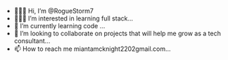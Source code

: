 - 🙋🏿‍♀️ Hi, I’m @RogueStorm7
- 👩🏿‍💻 I’m interested in learning full stack...
- 🌱 I’m currently learning code ...
- 💞️ I’m looking to collaborate on projects that will help me grow as a tech consultant...
- 📫 How to reach me miantamcknight2202gmail.com...

<!---
RogueStorm7/RogueStorm7 is a ✨ special ✨ repository because its `README.md` (this file) appears on your GitHub profile.
You can click the Preview link to take a look at your changes.
